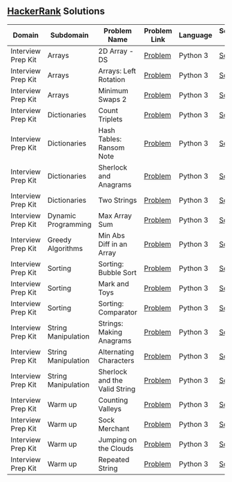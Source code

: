 ## [HackerRank](https://www.hackerrank.com/) Solutions

|Domain|Subdomain|Problem Name|Problem Link|Language|Solution Link|
---|---|---|---|---|---
|Interview Prep Kit|Arrays|2D Array - DS|[Problem](https://www.hackerrank.com/challenges/2d-array/problem)|Python 3|[Solution](Interview-Preparation-Kit/Arrays/hour_glass_sum.py)|
|Interview Prep Kit|Arrays|Arrays: Left Rotation|[Problem](https://www.hackerrank.com/challenges/ctci-array-left-rotation/problem)|Python 3|[Solution](Interview-Preparation-Kit/Arrays/rot_left.py)|
|Interview Prep Kit|Arrays|Minimum Swaps 2|[Problem](https://www.hackerrank.com/challenges/minimum-swaps-2/problem)|Python 3|[Solution](Interview-Preparation-Kit/Arrays/minimum_swaps.py)|
|Interview Prep Kit|Dictionaries|Count Triplets|[Problem](https://www.hackerrank.com/challenges/count-triplets-1/problem)|Python 3|[Solution](Interview-Preparation-Kit/dictionaries/count_triplets.py)|
|Interview Prep Kit|Dictionaries|Hash Tables: Ransom Note|[Problem](https://www.hackerrank.com/challenges/ctci-ransom-note/problem)|Python 3|[Solution](Interview-Preparation-Kit/dictionaries/ransom_note.py)|
|Interview Prep Kit|Dictionaries|Sherlock and Anagrams|[Problem](https://www.hackerrank.com/challenges/sherlock-and-anagrams/problem)|Python 3|[Solution](Interview-Preparation-Kit/dictionaries/sherlock_anagrams.py)|
|Interview Prep Kit|Dictionaries|Two Strings|[Problem](https://www.hackerrank.com/challenges/two-strings/problem)|Python 3|[Solution](Interview-Preparation-Kit/dictionaries/two_strings.py)|
|Interview Prep Kit|Dynamic Programming|Max Array Sum|[Problem](https://www.hackerrank.com/challenges/max-array-sum/problem)|Python 3|[Solution](Interview-Preparation-Kit/Dynamic-Programming/max_array_sum.py)|
|Interview Prep Kit|Greedy Algorithms|Min Abs Diff in an Array|[Problem](https://www.hackerrank.com/challenges/minimum-absolute-difference-in-an-array/problem)|Python 3|[Solution](Interview-Preparation-Kit/Greedy-Algorithms/minimum_absolute_difference.py)|
|Interview Prep Kit|Sorting|Sorting: Bubble Sort|[Problem](https://www.hackerrank.com/challenges/ctci-bubble-sort/problem)|Python 3|[Solution](Interview-Preparation-Kit/Sorting/bubble_sort.py)|
|Interview Prep Kit|Sorting|Mark and Toys|[Problem](https://www.hackerrank.com/challenges/mark-and-toys/problem)|Python 3|[Solution](Interview-Preparation-Kit/Sorting/maximum_toys.py)|
|Interview Prep Kit|Sorting|Sorting: Comparator|[Problem](https://www.hackerrank.com/challenges/ctci-comparator-sorting/problem)|Python 3|[Solution](Interview-Preparation-Kit/Sorting/comparator.py)|
|Interview Prep Kit|String Manipulation|Strings: Making Anagrams|[Problem](https://www.hackerrank.com/challenges/ctci-making-anagrams/problem)|Python 3|[Solution](Interview-Preparation-Kit/String-Manipulation/make_anagram.py)|
|Interview Prep Kit|String Manipulation|Alternating Characters|[Problem](https://www.hackerrank.com/challenges/alternating-characters/problem)|Python 3|[Solution](Interview-Preparation-Kit/String-Manipulation/alternating-characters.py)|
|Interview Prep Kit|String Manipulation|Sherlock and the Valid String|[Problem](https://www.hackerrank.com/challenges/sherlock-and-valid-string/problem)|Python 3|[Solution](Interview-Preparation-Kit/String-Manipulation/is_valid.py)|
|Interview Prep Kit|Warm up|Counting Valleys|[Problem](https://www.hackerrank.com/challenges/counting-valleys/problem)|Python 3|[Solution](Interview-Preparation-Kit/Warm-up-Challenges/counting_valleys.py)|
|Interview Prep Kit|Warm up|Sock Merchant|[Problem](https://www.hackerrank.com/challenges/sock-merchant/problem)|Python 3|[Solution](Interview-Preparation-Kit/Warm-up-Challenges/sock_merchant.py)|
|Interview Prep Kit|Warm up|Jumping on the Clouds|[Problem](https://www.hackerrank.com/challenges/jumping-on-the-clouds/problem)|Python 3|[Solution](Interview-Preparation-Kit/Warm-up-Challenges/jumping_on_clouds.py)|
|Interview Prep Kit|Warm up|Repeated String|[Problem](https://www.hackerrank.com/challenges/repeated-string/problem)|Python 3|[Solution](Interview-Preparation-Kit/Warm-up-Challenges/repeated_string.py)|

